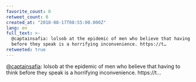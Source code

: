 ```yaml
---
favorite_count: 0
retweet_count: 0
created_at: "2018-08-17T08:55:00.000Z"
lang: en
full_text: >-
  @captainsafia: lolsob at the epidemic of men who believe that having to think
  before they speak is a horrifying inconvenience. https://t…
retweeted: true
---
```


[@captainsafia](https://twitter.com/captainsafia): lolsob at the epidemic of men
who believe that having to think before they speak is a horrifying
inconvenience. https://t…
